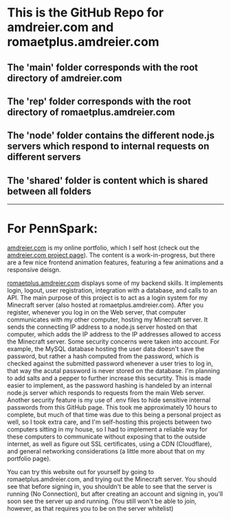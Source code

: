 # This is the GitHub Repo for amdreier.com and romaetplus.amdreier.com
## The 'main' folder corresponds with the root directory of amdreier.com
## The 'rep' folder corresponds with the root directory of romaetplus.amdreier.com
## The 'node' folder contains the different node.js servers which respond to internal requests on different servers
## The 'shared' folder is content which is shared between all folders
---

# For PennSpark:
[amdreier.com](https://amdreier.com) is my online portfolio, which I self host (check out the [amdreier.com project page](https://amdreier.com/amdreier-com)). The content is a work-in-progress, but there are a few nice frontend animation features, featuring a few animations and a responsive deisgn.

[romaetplus.amdreier.com](https://romaetplus.amdreier.com) displays some of my backend skills. It implements login, logout, user registration, integration with a database, and calls to an API.
The main purpose of this project is to act as a login system for my Minecraft server (also hosted at romaetplus.amdreier.com). After you register, whenever you log in on the Web server, that computer communicates with my other computer, hosting my Minecraft server. It sends the connecting IP address to a node.js server hosted on that computer, which adds the IP address to the IP addresses allowed to access the Minecraft server. 
Some security concerns were taken into account. For example, the MySQL database hosting the user data doesn't save the password, but rather a hash computed from the password, which is checked against the submitted password whenever a user tries to log in, that way the acutal password is never stored on the database. I'm planning to add salts and a pepper to further increase this securtity. This is made easier to implement, as the password hashing is handeled by an internal node.js server which responds to requests from the main Web server. Another security feature is my use of .env files to hide sensitive internal passwords from this GitHub page.
This took me approximately 10 hours to complete, but much of that time was due to this being a personal project as well, so I took extra care, and I'm self-hosting this projects between two computers sitting in my house, so I had to implement a reliable way for these computers to communicate without exposing that to the outside internet, as well as figure out SSL certificates, using a CDN (Cloudflare), and general networking considerations (a little more about that on my portfolio page).

You can try this website out for yourself by going to romaetplus.amdreier.com, and trying out the Minecraft server. You should see that before signing in, you shouldn't be able to see that the server is running (No Connection), but after creating an account and signing in, you'll soon see the server up and running. (You still won't be able to join, however, as that requires you to be on the server whitelist)
